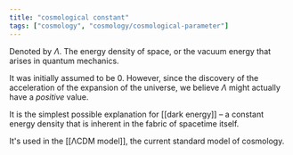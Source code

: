 ```yaml
---
title: "cosmological constant"
tags: ["cosmology", "cosmology/cosmological-parameter"]
--- 
```


Denoted by $\Lambda$. The energy density of space, or the vacuum energy that arises in quantum mechanics.

It was initially assumed to be 0. However, since the discovery of the acceleration of the expansion of the universe, we believe $\Lambda$ might actually have a *positive* value.


It is the simplest possible explanation for [[dark energy]] – a constant energy density that is inherent in the fabric of spacetime itself.

It's used in the [[ΛCDM model]], the current standard model of cosmology.